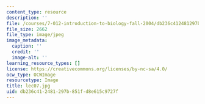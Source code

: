```yaml
---
content_type: resource
description: ''
file: /courses/7-012-introduction-to-biology-fall-2004/db236c412481297b851fd8e615c9727f_lec07.jpg
file_size: 2662
file_type: image/jpeg
image_metadata:
  caption: ''
  credit: ''
  image-alt: ''
learning_resource_types: []
license: https://creativecommons.org/licenses/by-nc-sa/4.0/
ocw_type: OCWImage
resourcetype: Image
title: lec07.jpg
uid: db236c41-2481-297b-851f-d8e615c9727f
---
```

